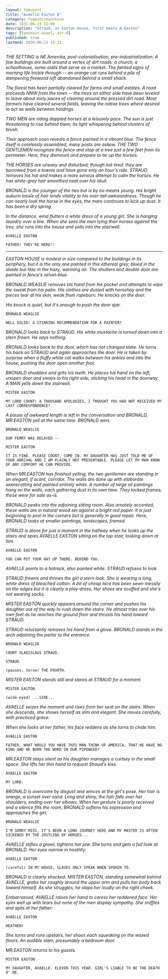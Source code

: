 ```yaml
---
layout: fpmcpost
title: "Avaelle Easton 0"
category: femputermanchine
date: 1831-06-23 12:00
description: "Straud, at Easton House, first meets A.Easton"
tags: [fpmcmain-avael, act-0]
published: true
lastmod: 2020-06-23 15:21
---
```


<i>THE SETTING is NE Amerrka, post-colonialisation, pre-industrialization. A few buildings are built around a vertex of dirt roads: a church, a schoolhouse, some stalls that serve as a market. The fainted signs of morning life trickle through -- an orange cat runs behind a pile of dampening firewood left abandoned behind a small shack.</i>

<i>The forest has been partially cleared for farms and small estates. A road proceeds NNW from the town -- the trees on either side have been leveled to leave about sixty paces of clearing around the pressed dirt road. Most farmers have cleared several fields, leaving the native trees where desired to act as walls between holdings.</i>

<i>TWO MEN are riding dappled horses at a leisurely pace. The sun is just threatening to rise behind them, its light whispering behind clusters of brush. </i>

<i>Their approach soon reveals a fence painted in a vibrant blue. The fence itself is carelessly assembled; many posts are askew. THE TWO GENTLEMEN recognize the fence and stop at a tree just a few feet from its perimeter. Here, they dismount and prepare to tie up the horses.</i>

<i>THE HORSES are uneasy and disturbed; though not tired: they are borrowed from a townie and have gone only an hour's ride. STRAUD removes his hat and makes a more serious attempt to calm the horses. He has white-grey hair smoothed neat over his skull.</i>

<i>BRONALD is the younger of the two but is by no means young. His bright auburn tossle of hair lends vitality to his over-tall awkwardness. Though he can nearly look the horse in the eyes, the mare continues to kick up dust. It has been a dry spring.</i>

<i>In the distance, wind flutters a white dress of a young girl. She is hanging laundry over a line. When she sees the men tying their horses against the tree, she runs into the house and yells into the stairwell:</i>

```
AVAELLE EASTON 

FATHER! THEY'RE HERE!!
````

*****

<i>EASTON HOUSE is modest in size compared to the buildings in its periphery, but it is the only one painted in this ethereal grey; blued in the shade but lilac in the hazy, warming air. The shutters and double door are painted in fence's velvet-blue.</i>

<i>BRONALD WEASLIE removes his hand from his pocket and attempts to wipe the sweat from his palm. His clothes are dusted with horsehay and the pieces tear at his skin, weak from ropeburn. He knocks on the door.</i>

<i>His knock is quiet, but it's enough to push the door ajar.</i>

```
BRONALD WEASLIE

WELL OILED! A STIRRING RECOMMENDATION FOR A PAINTER?
```

<I>BRONALD looks back to STRAUD. His white mustache is turned down into a stern frown. He says nothing.</i>

<i>BRONALD looks back to the door, which has not changed state. He turns his back on STRAUD and again approaches the door. He is taken by surprise when a fluffy white cat walks between his ankles and into the house, pushing the door open another foot.</i>

<i>BRONALD shudders and grits his teeth. He places his hand on the left, unopen door and sways to his right side, sticking his head in the doorway. A MAN yells down the stairwell.</i>

```
MISTER EASTON 

MY LORD COUNT! A THOUSAND APOLOGIES, I THOUGHT YOU HAD NOT RECEIVED MY LAST CORRESPONDENCE!
```

<I>A pause of awkward length is left in the conversation and BRONALD, MR.EASTON yell at the same time. BRONALD wins.</i>

```
BRONALD WEASLIE

OUR FERRY WAS DELAYED -- 
```

```
MISTER EASTON 

IT IS FINE. PLEASE COUNT, COME IN. MY DAUGHTER HAS JUST TOLD ME OF YOUR ARRIVAL AND I AM PLAINLY NOT PRESENTABLE. PLEASE LET MY MAN KNOW OF ANY COMFORT HE CAN PROVIDE.
```

<I>When MR.EASTON has finished yelling, the two gentlemen are standing in an elegant, if scant, corridor. The walls are done up with elaborate wainscotting and painted entirely white. A number of large oil paintings hang on the walls, each gathering dust in its own time. They lacked frames; these were for sale as-is.</i>

<i>BRONALD peeks into the adjoining sitting room. Also ornately accented, these walls are in natural wood set against a bright red paper. It is just beginning to peel in the corners but is generally in good repair. Here, BRONALD looks at smaller paintings, landscapes, framed.</i>

<i>STRAUD is alone for just a moment in the hallway when he looks up the stairs and spies AVAELLE EASTON sitting on the top stair, looking down at him.</i>

```
AVAELLE EASTON 

YOU CAN PUT YOUR HAT UP THERE. BEHIND YOU.
```

<i>AVAELLE points to a hatrack, also painted white. STRAUD refuses to look.</i>

<I>STRAUD frowns and throws the girl a stern look. She is wearing a long, white dress of bleached cotton. A bit of cheap lace has been sewn messily on the edges but it is clearly a play-dress. Her shoes are scuffed and she's not wearing socks.</i>

<i>MISTER EASTON quickly appears around the corner and pushes his daughter out of the way to rush down the stairs. He almost trips over his own feet as he reaches the ground floor and thrusts his hand toward STRAUD.</i>

<i>STRAUD reluctantly removes his hand from a glove. BRONALD stands in the arch adjoining the parlor to the entrance.</i>

```
BRONALD WEASLIE

COUNT VLADISLAUS STRAUD.
```

``` 
STRAUD 

(pauses, terse) THE FOURTH.
```

<i>MISTER EASTON stands still and stares at STRAUD for a moment.</i>

```
MISTER EASTON

(wide-eyed) ...SIRE...
```

<i>AVAELLE seizes the moment and rises from her seat on the stairs. When she descends, she shows herself as slim and elegant. She moves carefully, with practiced grace.</i>

<i>When she looks at her father, his face reddens as she turns to chide him.</i>

```
AVAELLE EASTON 

FATHER, WHAT WOULD YOU HAVE THIS MAN THINK OF AMERICA, THAT WE HAVE NO KING AND WE BURN THE WORD IN OUR PIPEWEED? 
```

<I>MR.EASTON stays silent as his daughter manages a curtsey in the small space. She lifts her thin hand to request Straud's kiss.</i>

```
AVAELLE EASTON

MY LORD.
```

<i>BRONALD is overcome by disgust and winces at the girl's pose. Her hair is orange, a sunset over sand. Long and shiny, the hair falls over her shoulders, ending over her elbows. When her gesture is poorly received and a silence fills the room, BRONALD softens his expression and approaches the girl.</i>

```
BRONALD WEASLIE

I'M SORRY MISS, IT'S BEEN A LONG JOURNEY HERE AND MY MASTER IS OFTEN SICKENED BY THE JOSTLING OF HORSES...
```

<I>AVAELLE stifles a growl, tightens her jaw. She turns and gets a full look at BRONALD. Her eyes narrow in hostility.</i>

```
AVAELLE EASTON

(careful) IN MY HOUSE, SLAVES ONLY SPEAK WHEN SPOKEN TO.
```

<i>BRONALD is clearly shocked. MISTER EASTON, standing somewhat behind AVAELLE, grabs her roughly around the upper arm and pulls her body back toward himself. As she struggles, he slaps her loudly on the right cheek.</i>

<i>Embarrassed, AVAELLE raises her hand to caress her reddened face. Her eyes well up with tears but none of the men display sympathy. She sniffles and spits at her father:</i>

```
AVAELLE EASTON 

HEATHEN!
```

<I>She turns and runs upstairs, her shoes each squeaking on the waxed floors. An audible slam, presumably a bedroom door.</i>

<i>MR.EASTON returns to his guests.</i>

```
MISTER EASTON

MY DAUGHTER, AVAELLE. ELEVEN THIS YEAR. GIRL'S LIABLE TO BE THE DEATH O' ME.
```

